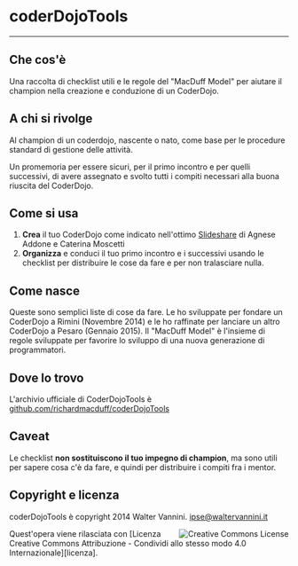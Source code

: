 # coderDojoTools

___ 

## Che cos'&egrave;

Una raccolta di checklist utili e le regole del "MacDuff Model" per aiutare il champion nella creazione e conduzione di un CoderDojo.

## A chi si rivolge
Al champion di un coderdojo, nascente o nato, come base per le procedure standard di gestione delle attivit&agrave;.

Un promemoria per essere sicuri, per il primo incontro e per quelli successivi, di avere assegnato e svolto tutti i compiti necessari alla buona riuscita del CoderDojo.

## Come si usa

1. **Crea** il tuo CoderDojo come indicato nell'ottimo [Slideshare][digitalchampions] di Agnese Addone e Caterina Moscetti
2. **Organizza** e conduci il tuo primo incontro e i successivi usando le checklist per distribuire le cose da fare e per non tralasciare nulla.

## Come nasce

Queste sono semplici  liste di cose da fare. Le ho sviluppate per fondare un CoderDojo a Rimini (Novembre 2014) e le ho raffinate per lanciare un altro CoderDojo a Pesaro (Gennaio 2015).
Il "MacDuff Model" è l'insieme di regole sviluppate per favorire lo sviluppo di una nuova generazione di programmatori.

## Dove lo trovo

L'archivio ufficiale di CoderDojoTools è [github.com/richardmacduff/coderDojoTools](http://github.com/richardmacduff/coderDojoTools)

## Caveat

Le checklist **non sostituiscono il tuo impegno di champion**, ma sono utili per sapere cosa c'&egrave; da fare, e quindi per distribuire i compiti fra i mentor.


## Copyright e licenza

coderDojoTools &egrave; copyright 2014 Walter Vannini. ipse@waltervannini.it


<img alt="Creative Commons License" style="border-width:0" src="https://i.creativecommons.org/l/by-sa/4.0/88x31.png" align="right"/>
Quest'opera viene rilasciata con [Licenza Creative Commons Attribuzione - Condividi allo stesso modo 4.0 Internazionale][licenza].


[digitalchampions]: http://www.slideshare.net/agaddone/kit-per-aprire-un-coderdojo-dcnazionale
[licenza]: http://creativecommons.org/licenses/by-sa/4.0/ 
